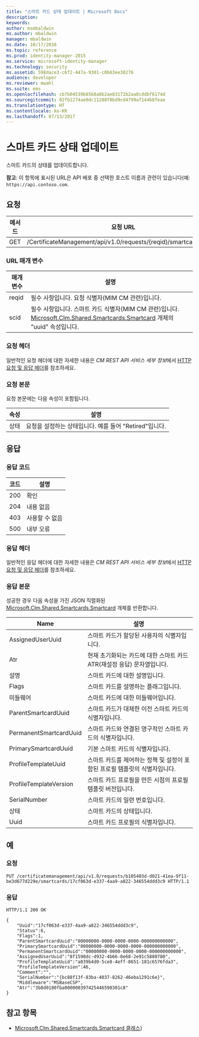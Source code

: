 ```yaml
---
title: "스마트 카드 상태 업데이트 | Microsoft Docs"
description: 
keywords: 
author: msmbaldwin
ms.author: mbaldwin
manager: mbaldwin
ms.date: 10/17/2016
ms.topic: reference
ms.prod: identity-manager-2015
ms.service: microsoft-identity-manager
ms.technology: security
ms.assetid: 598dace3-c6f2-447a-9301-c0b63ee38276
audience: developer
ms.reviewer: mwahl
ms.suite: ems
ms.openlocfilehash: cb7b04539b8568a8b2ae83172b2aa8cddbf6174d
ms.sourcegitcommit: 02fb1274ae0dc11288f8bd9cd4799af144b8feae
ms.translationtype: HT
ms.contentlocale: ko-KR
ms.lasthandoff: 07/13/2017
---
```

# <a name="update-smartcard-status"></a>스마트 카드 상태 업데이트
스마트 카드의 상태를 업데이트합니다.

**참고**: 이 항목에 표시된 URL은 API 배포 중 선택한 호스트 이름과 관련이 있습니다(예: `https://api.contoso.com`.
## <a name="request"></a>요청


메서드  |요청 URL  
---------|---------
GET     |/CertificateManagement/api/v1.0/requests/{reqid}/smartcards/{scid}

### <a name="url-parameters"></a>URL 매개 변수
매개 변수 | 설명
---------|------------
reqid | 필수 사항입니다. 요청 식별자(MIM CM 관련)입니다.
scid | 필수 사항입니다. 스마트 카드 식별자(MIM CM 관련)입니다. [Microsoft.Clm.Shared.Smartcards.Smartcard](http://msdn.microsoft.com/library/microsoft.clm.shared.smartcards.smartcard.aspx) 개체의 "uuid" 속성입니다.

### <a name="request-headers"></a>요청 헤더
일반적인 요청 헤더에 대한 자세한 내용은 *CM REST API 서비스 세부 정보*에서 [HTTP 요청 및 응답 헤더](certificate-management-rest-api-service-details.md#http-request-and-response-headers)를 참조하세요.
### <a name="request-body"></a>요청 본문
요청 본문에는 다음 속성이 포함됩니다.

속성 | 설명
---------|-----------
상태 | 요청을 설정하는 상태입니다. 예를 들어 "Retired"입니다.


## <a name="response"></a>응답
### <a name="response-codes"></a>응답 코드
코드  |설명  
---------|---------
200     | 확인
204 | 내용 없음
403 | 사용할 수 없음
500 | 내부 오류

### <a name="response-headers"></a>응답 헤더
일반적인 응답 헤더에 대한 자세한 내용은 *CM REST API 서비스 세부 정보*에서 [HTTP 요청 및 응답 헤더](certificate-management-rest-api-service-details.md#http-request-and-response-headers)를 참조하세요.
### <a name="response-body"></a>응답 본문
성공한 경우 다음 속성을 가진 JSON 직렬화된 [Microsoft.Clm.Shared.Smartcards.Smartcard](http://msdn.microsoft.com/library/microsoft.clm.shared.smartcards.smartcard.aspx) 개체를 반환합니다.

Name | 설명
-----|-----------
AssignedUserUuid | 스마트 카드가 할당된 사용자의 식별자입니다.
Atr | 현재 초기화되는 카드에 대한 스마트 카드 ATR(재설정 응답) 문자열입니다.
설명 | 스마트 카드에 대한 설명입니다.
Flags | 스마트 카드를 설명하는 플래그입니다.
미들웨어 | 스마트 카드에 대한 미들웨어입니다.
ParentSmartcardUuid | 스마트 카드가 대체한 이전 스마트 카드의 식별자입니다.
PermanentSmartcardUuid | 스마트 카드와 연결된 영구적인 스마트 카드의 식별자입니다.
PrimarySmartcardUuid | 기본 스마트 카드의 식별자입니다.
ProfileTemplateUuid | 스마트 카드를 제어하는 정책 및 설정이 포함된 프로필 템플릿의 식별자입니다.
ProfileTemplateVersion | 스마트 카드 프로필을 만든 시점의 프로필 템플릿 버전입니다.
SerialNumber | 스마트 카드의 일련 번호입니다.
상태 | 스마트 카드의 상태입니다.
Uuid | 스마트 카드 프로필의 식별자입니다.

## <a name="example"></a>예

### <a name="request"></a>요청
```
PUT /certificatemanagement/api/v1.0/requests/b105403d-d021-41ea-9f11-be3d677d229e/smartcards/17cf063d-e337-4aa9-a822-346554ddd3c9 HTTP/1.1

```
### <a name="response"></a>응답
```
HTTP/1.1 200 OK

{
    "Uuid":"17cf063d-e337-4aa9-a822-346554ddd3c9",
    "Status":6,
    "Flags":1,
    "ParentSmartcardUuid":"00000000-0000-0000-0000-000000000000",
    "PrimarySmartcardUuid":"00000000-0000-0000-0000-000000000000",
    "PermanentSmartcardUuid":"00000000-0000-0000-0000-000000000000",
    "AssignedUserUuid":"8f1590dc-d932-4b66-8e68-2e91c5880780",
    "ProfileTemplateUuid":"a039b4d0-5ce8-4eff-8651-181c6576fda3",
    "ProfileTemplateVersion":46,
    "Comment":"",
    "SerialNumber":"{bc88f13f-83ba-4037-8262-46eba1291c6e}",
    "Middleware":"MSBaseCSP",
    "Atr":"3b8d0180fba000000397425446590301c8"
}
```       
## <a name="see-also"></a>참고 항목

- [Microsoft.Clm.Shared.Smartcards.Smartcard 클래스](https://msdn.microsoft.com/library/microsoft.clm.shared.smartcards.smartcard.aspx))

